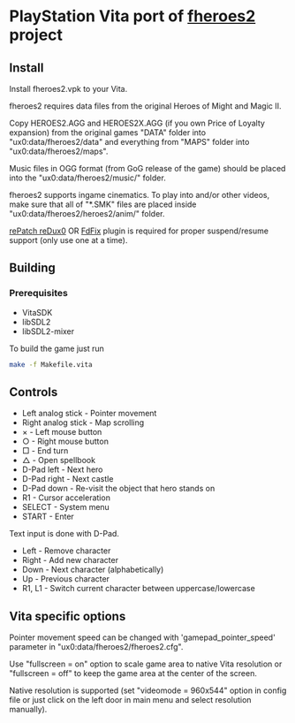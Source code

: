 # PlayStation Vita port of [**fheroes2**](README.md) project

## Install

Install fheroes2.vpk to your Vita.

fheroes2 requires data files from the original Heroes of Might and Magic II.

Copy HEROES2.AGG and HEROES2X.AGG (if you own Price of Loyalty expansion) from the original games "DATA" folder into
"ux0:data/fheroes2/data" and everything from "MAPS" folder into "ux0:data/fheroes2/maps".

Music files in OGG format (from GoG release of the game) should be placed into the "ux0:data/fheroes2/music/" folder.

fheroes2 supports ingame cinematics. To play into and/or other videos, make sure that all of "*.SMK" files are placed
inside "ux0:data/fheroes2/heroes2/anim/" folder.

[rePatch reDux0](https://github.com/dots-tb/rePatch-reDux0) OR [FdFix](https://github.com/TheOfficialFloW/FdFix) plugin
is required for proper suspend/resume support (only use one at a time).

## Building

### Prerequisites

- VitaSDK
- libSDL2
- libSDL2-mixer

To build the game just run

```sh
make -f Makefile.vita
```

## Controls

- Left analog stick - Pointer movement
- Right analog stick - Map scrolling
- × - Left mouse button
- ○ - Right mouse button
- □ - End turn
- △ - Open spellbook
- D-Pad left - Next hero
- D-Pad right - Next castle
- D-Pad down - Re-visit the object that hero stands on
- R1 - Cursor acceleration
- SELECT - System menu
- START - Enter

Text input is done with D-Pad.

- Left - Remove character
- Right - Add new character
- Down - Next character (alphabetically)
- Up - Previous character
- R1, L1 - Switch current character between uppercase/lowercase

## Vita specific options

Pointer movement speed can be changed with 'gamepad_pointer_speed' parameter in "ux0:data/fheroes2/fheroes2.cfg".

Use "fullscreen = on" option to scale game area to native Vita resolution or "fullscreen = off" to keep the game
area at the center of the screen.

Native resolution is supported (set "videomode = 960x544" option in config file or just click on the left door
in main menu and select resolution manually).
